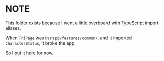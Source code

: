 # NOTE

This folder exists because I went a little overboard with TypeScript import aliases.

When `TriPage` was in `@app/features/common/`, and it imported `CharacterStatus`, it broke the app.

So I put it here for now.
